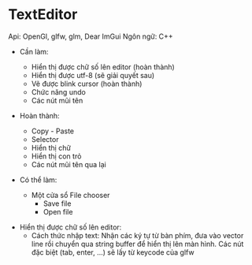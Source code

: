 # TextEditor

Api: OpenGl, glfw, glm, Dear ImGui
Ngôn ngữ: C++

- Cần làm: 
  + Hiển thị được chữ số lên editor (hoàn thành)
  + Hiển thị được utf-8 (sẽ giải quyết sau)
  + Vẽ được blink cursor (hoàn thành)
  + Chức năng undo
  + Các nút mũi tên
- Hoàn thành:
  + Copy - Paste
  + Selector
  + Hiển thị chữ
  + Hiển thị con trỏ
  + Các nút mũi tên qua lại

- Có thể làm:
  + Một cửa sổ File chooser
    + Save file
    + Open file

* Hiển thị được chữ số lên editor:
  - Cách thức nhập text: Nhận các ký tự từ bàn phím, đưa vào vector line rồi chuyển qua string buffer để hiển thị lên màn hình. 
Các nút đặc biệt (tab, enter, ...) sẽ lấy từ keycode của glfw
